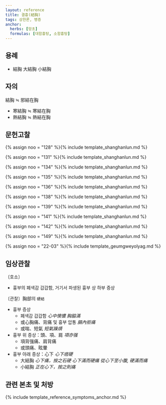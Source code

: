 ```yaml
---
layout: reference
title: 결흉(結胸)
tags: 상한론, 병증
anchor:
  herbs: [망초]
  formulas: [대함흉탕, 소함흉탕]
---
```



## 용례

* 結胸 大結胸 小結胸

## 자의

結胸 ≒ 邪結在胸
* 寒結胸 ≒ 寒結在胸
* 熱結胸 ≒ 熱結在胸


## 문헌고찰

{% assign noo = "128" %}{% include template_shanghanlun.md %}

{% assign noo = "131" %}{% include template_shanghanlun.md %}

{% assign noo = "134" %}{% include template_shanghanlun.md %}

{% assign noo = "135" %}{% include template_shanghanlun.md %}

{% assign noo = "136" %}{% include template_shanghanlun.md %}

{% assign noo = "138" %}{% include template_shanghanlun.md %}

{% assign noo = "139" %}{% include template_shanghanlun.md %}

{% assign noo = "141" %}{% include template_shanghanlun.md %}

{% assign noo = "142" %}{% include template_shanghanlun.md %}

{% assign noo = "149" %}{% include template_shanghanlun.md %}

{% assign noo = "22-03" %}{% include template_geumgweyolyag.md %}

## 임상관찰

〔호소〕
* 흉부의 폐색감 갑갑함, 거기서 파생된 흉부 상 하부 증상


〔관찰〕胸部의 `硬結`
* 흉부 증상
  - 폐색감 갑갑함 _心中懊憹_ _胸脇滿_
  - 或心胸痛、背痛 및 흉부 압통 _膈內拒痛_
  - 或喘、短氣 _短氣躁煩_
* 흉부 위 증상：頭、項、肩  _項亦强_
  - 項背强痛、肩背痛
  - 或頭痛、眩暈
* 흉부 아래 증상：心下 _心下痞硬_
  - 大結胸 _心下痛，按之石硬_ _心下滿而硬痛_ _從心下至小腹, 硬滿而痛_
  - 小結胸 _正在心下，按之則痛_


## 관련 본초 및 처방


{% include template_reference_symptoms_anchor.md %}
